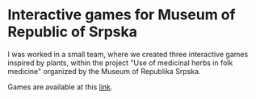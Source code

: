 # Interactive games for Museum of Republic of Srpska

I was worked in a small team, where we created three interactive games inspired by plants, within the project "Use of medicinal herbs in folk medicine" organized by the Museum of Republika Srpska. 

Games are available at this [link](https://bogdanvjestica.github.io/muzej-rs/index.html).
